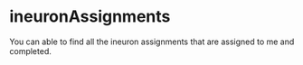 # ineuronAssignments
You can able to find all the ineuron assignments that are assigned to me and completed. 
